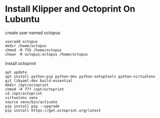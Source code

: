 # Install Klipper and Octoprint On Lubuntu

create user named octopus
```
useradd octopus
mkdir /home/octopus
chmod -R 755 /home/octopus
chown -R octopus:octopus /home/octopus
```

install octoprint
```
apt update
apt install python-pip python-dev python-setuptools python-virtualenv git libyaml-dev build-essential
mkdir /opt/octoprint
chmod -R 777 /opt/octoprint
cd /opt/octoprint
virtualenv venv
source venv/bin/activate
pip install pip --upgrade
pip install https://get.octoprint.org/latest
```
